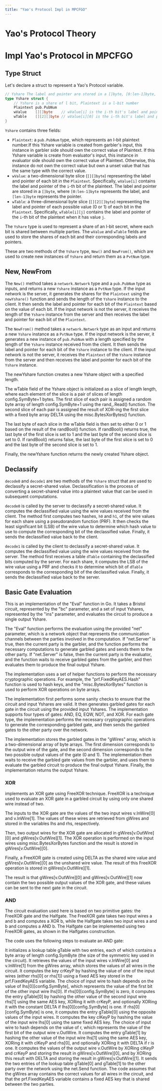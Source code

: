 ```yaml
---
title: "Yao's Protocol Impl in MPCFGO"
---
```


# Yao's Protocol Theory


# Impl Yao's Protocol in MPCFGO
## Type Struct
Let's declare a struct to represent a Yao's Protocol variable.
```go
// Yshare The label and pointer are stored in a []byte, [0:len-1]byte, is the label, and [len-1]byte is the pointer
type Yshare struct {
	// Yshare is a share of l bit, Plaintext is a l-bit number
	Plaintext pub.PubNum
	wValue    [][]byte    // wValue[i] is the i-th bit's label and pointer, activated
	wTable    [][2][]byte // wValue[i][0] is the i-th bit's label and pointer of value 0, wValue[i][1] of value 1
}
```
`Yshare` contains three fields:
- `Plaintext`: a `pub.PubNum` type, which represents an l-bit plaintext number.If this Yshare variable is created from garbler's input, this instance in garbler side should own the correct value of Plaintext. If this Yshare variable is create from evaluator's input, this instance in evaluator side should own the correct value of Plaintext. Otherwise, this instance do not own the correct value but own a unset value that has the same type with the correct value.
- `wValue`: a two-dimensional byte slice (`[][]byte`) representing the label and pointer of each bit in the `Plaintext`. Specifically, `wValue[i]` contains the label and pointer of the `i`-th bit of the plaintext. The label and pointer are stored in a `[]byte`, where `[0:len-1]byte` represents the label, and `[len-1]byte` represents the pointer.
- `wTable`: a three-dimensional byte slice (`[][2][]byte`) representing the label and pointer of each possible value (0 or 1) of each bit in the `Plaintext`. Specifically, `wTable[i][j]` contains the label and pointer of the `i`-th bit of the plaintext when it has value `j`. 

The `Yshare` type is used to represent a share of an l-bit secret, where each bit is shared between multiple parties. The `wValue` and `wTable` fields are used to store the shares of each bit and their corresponding labels and pointers.

These are two methods of the `Yshare` type, `New()` and `NewFrom()`, which are used to create new instances of `Yshare` and return them as a `PvtNum` type.

## New, NewFrom
The `New()` method takes a `network.Network` type and a `pub.PubNum` type as inputs, and returns a new `Yshare` instance as a `PvtNum` type. If the input network is the server, it generates the shares for the `Plaintext` using the `newYshare()` function and sends the length of the `Yshare` instance to the client. It then sends the label and pointer for each bit of the `Plaintext` based on the value of each bit. If the input network is not the server, it receives the length of the `Yshare` instance from the server and then receives the label and pointer for each bit of the `Plaintext`.

The `NewFrom()` method takes a `network.Network` type as an input and returns a new `Yshare` instance as a `PvtNum` type. If the input network is the server, it generates a new instance of `pub.PubNum` with a length specified by the length of the `Yshare` instance received from the client. It then sends the label and pointer for each bit of the `Yshare` instance to the client. If the input network is not the server, it receives the `Plaintext` of the `Yshare` instance from the server and then receives the label and pointer for each bit of the `Yshare` instance.

The newYshare function creates a new Yshare object with a specified length.

The wTable field of the Yshare object is initialized as a slice of length length, where each element of the slice is a pair of slices of length config.SymByte+1 bytes. The first slice of each pair is assigned a random byte array of length config.SymByte+1 using the rand_.Read() function. The second slice of each pair is assigned the result of XOR-ing the first slice with a fixed byte array DELTA using the misc.BytesXorBytes() function.

The last byte of each slice in the wTable field is then set to either 0 or 1 based on the result of the randBool() function. If randBool() returns true, the last byte of the first slice is set to 1 and the last byte of the second slice is set to 0. If randBool() returns false, the last byte of the first slice is set to 0 and the last byte of the second slice is set to 1.

Finally, the newYshare function returns the newly created Yshare object.

## Declassify
`decode0` and `decode1` are two methods of the `Yshare` struct that are used to declassify a secret-shared value. Declassification is the process of converting a secret-shared value into a plaintext value that can be used in subsequent computations. 

`decode0` is called by the server to declassify a secret-shared value. It computes the declassified value using the wire values received from the client. The method first computes two hashes, `h0` and `h1`, of the wire values for each share using a pseudorandom function (PRF). It then checks the least significant bit (LSB) of the wire value to determine which hash value to use to compute the corresponding bit of the declassified value. Finally, it sends the declassified value back to the client.

`decode1` is called by the client to declassify a secret-shared value. It computes the declassified value using the wire values received from the server. The method first receives a table `dTable` containing the declassified bits computed by the server. For each share, it computes the LSB of the wire value using a PRF and checks it to determine which bit of `dTable` corresponds to the corresponding bit of the declassified value. Finally, it sends the declassified value back to the server.

## Basic Gate Evaluation
This is an implementation of the "Eval" function in Go. It takes a Bristol circuit, represented by the "bc" parameter, and a set of input Yshares, represented by the "ins" parameter, and evaluates the circuit to produce a single output Yshare.

The "Eval" function performs the evaluation using the provided "net" parameter, which is a network object that represents the communication channels between the parties involved in the computation. If "net.Server" is true, then the current party is the garbler, and the function performs the necessary computations to generate garbled gates and sends them to the other party. If "net.Server" is false, then the current party is the evaluator, and the function waits to receive garbled gates from the garbler, and then evaluates them to produce the final output Yshare.

The implementation uses a set of helper functions to perform the necessary cryptographic operations. For example, the "prf.FixedKeyAES.Hash" function is used to hash keys, and the "misc.BytesXorBytes" function is used to perform XOR operations on byte arrays.

The implementation first performs some sanity checks to ensure that the circuit and input Yshares are valid. It then generates garbled gates for each gate in the circuit using the provided input Yshares. The implementation supports four types of gates: AND, EQ, EQW, NOT, and XOR. For each gate type, the implementation performs the necessary cryptographic operations to generate the corresponding garbled gate, and then sends the garbled gates to the other party over the network.

The implementation stores the garbled gates in the "gWires" array, which is a two-dimensional array of byte arrays. The first dimension corresponds to the output wire of the gate, and the second dimension corresponds to the two possible output values of the gate (0 and 1). The implementation then waits to receive the garbled gate values from the garbler, and uses them to evaluate the garbled circuit to produce the final output Yshare. Finally, the implementation returns the output Yshare.
### XOR
implements an XOR gate using FreeXOR technique. FreeXOR is a technique used to evaluate an XOR gate in a garbled circuit by using only one shared wire instead of two.

The inputs to the XOR gate are the values of the two input wires v.InWire[0] and v.InWire[1]. The values of these wires are retrieved from gWires and stored in the variables lhs and rhs, respectively.

Then, two output wires for the XOR gate are allocated in gWires[v.OutWire][0] and gWires[v.OutWire][1]. The XOR operation is performed on the input wires using misc.BytesXorBytes function and the result is stored in gWires[v.OutWire][0].

Finally, a FreeXOR gate is created using DELTA as the shared wire value and gWires[v.OutWire][0] as the unshared wire value. The result of this FreeXOR operation is stored in gWires[v.OutWire][1].

The result is that gWires[v.OutWire][0] and gWires[v.OutWire][1] now contain the two possible output values of the XOR gate, and these values can be sent to the next gate in the circuit.

### AND
The circuit evaluation used here is based on two primitive gates: the FreeXOR gate and the Halfgate. The FreeXOR gate takes two input wires a and b and computes a XOR b, while the Halfgate takes two input wires a and b and computes a AND b. The Halfgate can be implemented using two FreeXOR gates, as shown in the Halfgates construction.

The code uses the following steps to evaluate an AND gate:

It initializes a lookup table gTable with two entries, each of which contains a byte array of length config.SymByte (the size of the symmetric key used in the circuit).
It retrieves the values of the input wires v.InWire[0] and v.InWire[1] from the gWires array, which stores the values of all wires in the circuit.
It computes the key crKeyP by hashing the value of one of the input wires (either rhs[0] or rhs[1]) using a fixed AES key stored in the prf.FixedKeyAES variable. The choice of input wire to hash depends on the value of lhs[0][config.SymByte], which represents the value of the first bit of the other input wire lhs[0].
If rhs[0][config.SymByte] is zero, it computes the entry gTable[0] by hashing the other value of the second input wire rhs[1] using the same AES key, XORing it with crKeyP, and optionally XORing it with the constant DELTA if lhs[0][config.SymByte] is one. If rhs[0][config.SymByte] is one, it computes the entry gTable[0] using the opposite values of the input wires.
It computes the key clKeyP by hashing the value of the input wire lhs[0] using the same fixed AES key. The choice of input wire to hash depends on the value of r, which represents the value of the first bit of the output wire v.OutWire.
It computes the entry gTable[1] by hashing the other value of the input wire lhs[1] using the same AES key, XORing it with clKeyP and rhs[0], and optionally XORing it with DELTA if r is one.
It computes the values of the output wire v.OutWire by XORing clKeyP and crKeyP and storing the result in gWires[v.OutWire][0], and by XORing this result with DELTA and storing the result in gWires[v.OutWire][1].
It sends the two entries of the lookup table gTable[0] and gTable[1] to the other party over the network using the net.Send function.
The code assumes that the gWires array contains the correct values for all wires in the circuit, and that the prf.FixedKeyAES variable contains a fixed AES key that is shared between the two parties. 

